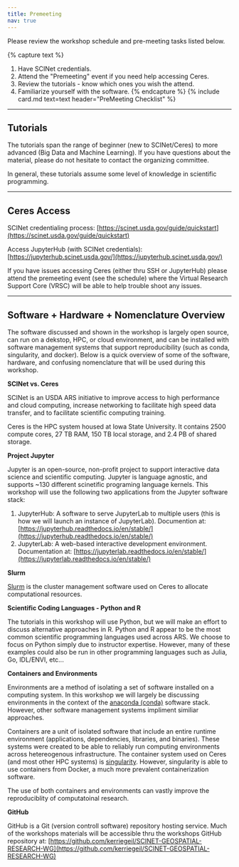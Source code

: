 ```yaml
---
title: Premeeting
nav: true
--- 
```


Please review the workshop schedule and pre-meeting tasks listed below.

{% capture text %}
1. Have SCINet credentials.
2. Attend the "Premeeting" event if you need help accessing Ceres.
3. Review the tutorials - know which ones you wish the attend.
4. Familiarize yourself with the software.
{% endcapture %}
{% include card.md text=text header="PreMeeting Checklist" %}

------
## Tutorials

The tutorials span the range of beginner (new to SCINet/Ceres) to more advanced (Big Data and Machine Learning). If you have questions about the material, please do not hesitate to contact the organizing committee.

In general, these tutorials assume some level of knowledge in scientific programming.

------
## Ceres Access

SCINet credentialing process: [https://scinet.usda.gov/guide/quickstart](https://scinet.usda.gov/guide/quickstart)

Access JupyterHub (with SCINet credentials): [https://jupyterhub.scinet.usda.gov/](https://jupyterhub.scinet.usda.gov/)

If you have issues accessing Ceres (either thru SSH or JupyterHub) please attend the premeeting event (see the schedule) where the Virtual Research Support Core (VRSC) will be able to help trouble shoot any issues.

------
## Software + Hardware + Nomenclature Overview

The software discussed and shown in the workshop is largely open source, can run on a dekstop, HPC, or cloud environment, and can be installed with software management systems that support reproducibility (such as conda, singularity, and docker). Below is a quick overview of some of the software, hardware, and confusing nomenclature that will be used during this workshop.

**SCINet vs. Ceres**

SCINet is an USDA ARS initiative to improve access to high performance and cloud computing, increase networking to facilitate high speed data transfer, and to facilitate scientific computing training.

Ceres is the HPC system housed at Iowa State University. It contains 2500 compute cores, 27 TB RAM, 150 TB local storage, and 2.4 PB of shared storage.

**Project Jupyter**

Jupyter is an open-source, non-profit project to support interactive data science and scientific computing. Jupyter is language agnostic, and supports ~130 different scinetific programing language kernels. This workshop will use the following two applications from the Jupyter software stack:
  1. JupyterHub: A software to serve JupyterLab to multiple users (this is how we will launch an instance of JupyterLab). Documention at: [https://jupyterhub.readthedocs.io/en/stable/](https://jupyterhub.readthedocs.io/en/stable/)
  2. JupyterLab: A web-based interactive development environment. Documentation at: [https://jupyterlab.readthedocs.io/en/stable/](https://jupyterlab.readthedocs.io/en/stable/)

**Slurm**

[Slurm](https://slurm.schedmd.com/quickstart.html) is the cluster management software used on Ceres to allocate computational resources.

**Scientific Coding Languages - Python and R**

The tutorials in this workshop will use Python, but we will make an effort to discuss alternative approaches in R. Python and R appear to be the most common scientific programming languages used across ARS. We choose to focus on Python simply due to instructor expertise. However, many of these examples could also be run in other programming languages such as Julia, Go, IDL/ENVI, etc...

**Containers and Environments**

Environments are a method of isolating a set of software installed on a computing system. In this workshop we will largely be discussing environments in the context of the [anaconda (conda)](https://www.anaconda.com/products/individual) software stack. However, other software management systems impliment similiar approaches.

Containers are a unit of isolated software that include an entire runtime environment (applications, dependencies, libraries, and binaries). These systems were created to be able to reliably run computing environments across hetereogenous infrastructure. The container system used on Ceres (and most other HPC systems) is [singularity](https://sylabs.io/docs/). However, singularity is able to use containers from Docker, a much more prevalent containerization software.

The use of both containers and environments can vastly improve the reproduciblity of computatoinal research.

**GitHub**

GitHub is a Git (version controll software) repository hosting service. Much of the workshops materials will be accessible thru the workshops GitHub repository at: [https://github.com/kerriegeil/SCINET-GEOSPATIAL-RESEARCH-WG](https://github.com/kerriegeil/SCINET-GEOSPATIAL-RESEARCH-WG)